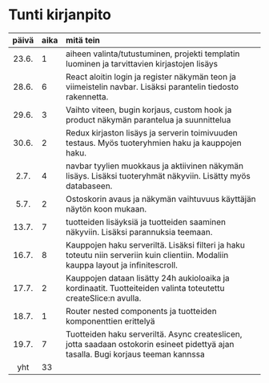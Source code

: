 # Tunti kirjanpito

| päivä | aika | mitä tein  |
| :----:|:-----| :-----|
| 23.6. | 1    | aiheen valinta/tutustuminen, projekti templatin luominen ja tarvittavien kirjastojen lisäys  |
| 28.6. | 6    | React aloitin login ja register näkymän teon ja viimeistelin navbar. Lisäksi parantelin tiedosto rakennetta. |
| 29.6. | 3    | Vaihto viteen, bugin korjaus, custom hook ja product näkymän parantelua ja suunnittelua |
| 30.6. | 2    | Redux kirjaston lisäys ja serverin toimivuuden testaus. Myös tuoteryhmien haku ja kauppojen haku. |
| 2.7.  | 4    | navbar tyylien muokkaus ja aktiivinen näkymän lisäys. Lisäksi tuoteryhmät näkyviin. Lisätty myös databaseen. |
| 5.7.  | 2    | Ostoskorin avaus ja näkymän vaihtuvuus käyttäjän näytön koon mukaan. |
| 13.7. | 7    | tuotteiden lisäyksiä ja tuotteiden saaminen näkyviin. Lisäksi parannuksia teemaan. |
| 16.7. | 8    | Kauppojen haku serveriltä. Lisäksi filteri ja haku toteutu niin serveriin kuin clientiin. Modaliin kauppa layout ja infinitescroll. |
| 17.7. | 2    | Kauppojen dataan lisätty 24h aukioloaika ja kordinaatit. Tuotteiteiden valinta toteutettu createSlice:n avulla. |
| 18.7. | 1    | Router nested components ja tuotteiden komponenttien erittelyä |
| 19.7. | 7    | Tuotteiden haku serveriltä. Async createslicen, jotta saadaan ostokorin esineet pidettyä ajan tasalla. Bugi korjaus teeman kannssa |
| yht   | 33   | | 